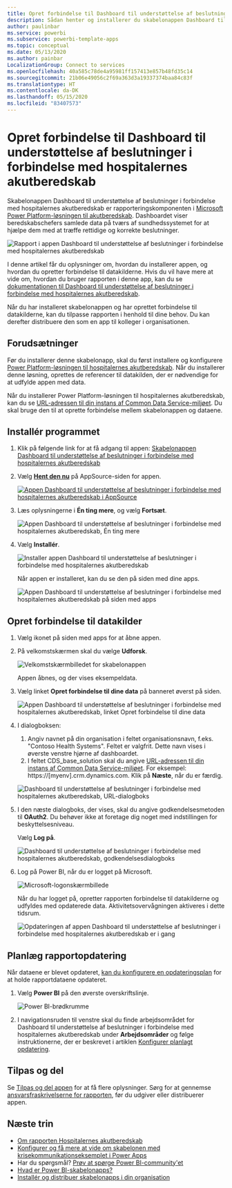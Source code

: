 ```yaml
---
title: Opret forbindelse til Dashboard til understøttelse af beslutninger i forbindelse med hospitalernes akutberedskab
description: Sådan henter og installerer du skabelonappen Dashboard til understøttelse af beslutninger i forbindelse med COVID-19, og sådan opretter du forbindelse til data
author: paulinbar
ms.service: powerbi
ms.subservice: powerbi-template-apps
ms.topic: conceptual
ms.date: 05/13/2020
ms.author: painbar
LocalizationGroup: Connect to services
ms.openlocfilehash: 40a585c78de4a95981ff157413e857b48fd35c14
ms.sourcegitcommit: 21b06e49056c2f69a363d3a19337374baa84c83f
ms.translationtype: HT
ms.contentlocale: da-DK
ms.lasthandoff: 05/15/2020
ms.locfileid: "83407573"
---
```

# <a name="connect-to-the-hospital-emergency-response-decision-support-dashboard"></a>Opret forbindelse til Dashboard til understøttelse af beslutninger i forbindelse med hospitalernes akutberedskab
Skabelonappen Dashboard til understøttelse af beslutninger i forbindelse med hospitalernes akutberedskab er rapporteringskomponenten i [Microsoft Power Platform-løsningen til akutberedskab](https://powerapps.microsoft.com/blog/emergency-response-solution-a-microsoft-power-platform-solution-for-healthcare-emergency-response/). Dashboardet viser beredskabschefers samlede data på tværs af sundhedssystemet for at hjælpe dem med at træffe rettidige og korrekte beslutninger.

![Rapport i appen Dashboard til understøttelse af beslutninger i forbindelse med hospitalernes akutberedskab](media/service-connect-to-health-emergency-response/service-health-emergency-response-app-report.png)

I denne artikel får du oplysninger om, hvordan du installerer appen, og hvordan du opretter forbindelse til datakilderne. Hvis du vil have mere at vide om, hvordan du bruger rapporten i denne app, kan du se [dokumentationen til Dashboard til understøttelse af beslutninger i forbindelse med hospitalernes akutberedskab](https://docs.microsoft.com/powerapps/sample-apps/emergency-response/deploy-configure#view-the-power-bi-dashboard).

Når du har installeret skabelonappen og har oprettet forbindelse til datakilderne, kan du tilpasse rapporten i henhold til dine behov. Du kan derefter distribuere den som en app til kolleger i organisationen.

## <a name="prerequisites"></a>Forudsætninger

Før du installerer denne skabelonapp, skal du først installere og konfigurere [Power Platform-løsningen til hospitalernes akutberedskab](https://docs.microsoft.com/powerapps/sample-apps/emergency-response/deploy-configure). Når du installerer denne løsning, oprettes de referencer til datakilden, der er nødvendige for at udfylde appen med data.

Når du installerer Power Platform-løsningen til hospitalernes akutberedskab, kan du se [URL-adressen til din instans af Common Data Service-miljøet](https://docs.microsoft.com/powerapps/sample-apps/emergency-response/deploy-configure#publish-the-power-bi-dashboard). Du skal bruge den til at oprette forbindelse mellem skabelonappen og dataene.

## <a name="install-the-app"></a>Installér programmet

1. Klik på følgende link for at få adgang til appen: [Skabelonappen Dashboard til understøttelse af beslutninger i forbindelse med hospitalernes akutberedskab](https://aka.ms/AppSource_Hospital_offer)

1. Vælg [**Hent den nu**](https://aka.ms/AppSource_Hospital_offer) på AppSource-siden for appen.

    [![Appen Dashboard til understøttelse af beslutninger i forbindelse med hospitalernes akutberedskab i AppSource](media/service-connect-to-health-emergency-response/service-health-emergency-response-app-appsource-get-it-now.png)](https://aka.ms/AppSource_Hospital_offer)

1. Læs oplysningerne i **Én ting mere**, og vælg **Fortsæt**.

    ![Appen Dashboard til understøttelse af beslutninger i forbindelse med hospitalernes akutberedskab, Én ting mere](media/service-connect-to-health-emergency-response/service-health-emergency-response-1-more-thing.png)

1. Vælg **Installér**. 

    ![Installer appen Dashboard til understøttelse af beslutninger i forbindelse med hospitalernes akutberedskab](media/service-connect-to-health-emergency-response/service-health-emergency-response-select-install.png)

    Når appen er installeret, kan du se den på siden med dine apps.

   ![Appen Dashboard til understøttelse af beslutninger i forbindelse med hospitalernes akutberedskab på siden med apps](media/service-connect-to-health-emergency-response/service-health-emergency-response-app-apps-page-icon.png)

## <a name="connect-to-data-sources"></a>Opret forbindelse til datakilder

1. Vælg ikonet på siden med apps for at åbne appen.

1. På velkomstskærmen skal du vælge **Udforsk**.

   ![Velkomstskærmbilledet for skabelonappen](media/service-connect-to-health-emergency-response/service-health-emergency-response-app-splash-screen.png)

   Appen åbnes, og der vises eksempeldata.

1. Vælg linket **Opret forbindelse til dine data** på banneret øverst på siden.

   ![Appen Dashboard til understøttelse af beslutninger i forbindelse med hospitalernes akutberedskab, linket Opret forbindelse til dine data](media/service-connect-to-health-emergency-response/service-health-emergency-response-app-connect-data.png)

1. I dialogboksen:
   1. Angiv navnet på din organisation i feltet organisationsnavn, f.eks. "Contoso Health Systems". Feltet er valgfrit. Dette navn vises i øverste venstre hjørne af dashboardet.
   1. I feltet CDS_base_solution skal du angive [URL-adressen til din instans af Common Data Service-miljøet](https://docs.microsoft.com/powerapps/sample-apps/emergency-response/deploy-configure#publish-the-power-bi-dashboard). For eksempel: https://[myenv].crm.dynamics.com. Klik på **Næste**, når du er færdig.

   ![Dashboard til understøttelse af beslutninger i forbindelse med hospitalernes akutberedskab, URL-dialogboks](media/service-connect-to-health-emergency-response/service-health-emergency-response-app-url-dialog.png)

1. I den næste dialogboks, der vises, skal du angive godkendelsesmetoden til **OAuth2**. Du behøver ikke at foretage dig noget med indstillingen for beskyttelsesniveau.

   Vælg **Log på**.

   ![Dashboard til understøttelse af beslutninger i forbindelse med hospitalernes akutberedskab, godkendelsesdialogboks](media/service-connect-to-health-emergency-response/service-health-emergency-response-app-authentication-dialog.png)

1. Log på Power BI, når du er logget på Microsoft.

   ![Microsoft-logonskærmbillede](media/service-connect-to-health-emergency-response/service-health-emergency-response-app-microsoft-login.png)

   Når du har logget på, opretter rapporten forbindelse til datakilderne og udfyldes med opdaterede data. Aktivitetsovervågningen aktiveres i dette tidsrum.

   ![Opdateringen af appen Dashboard til understøttelse af beslutninger i forbindelse med hospitalernes akutberedskab er i gang](media/service-connect-to-health-emergency-response/service-health-emergency-response-app-refresh-monitor.png)

## <a name="schedule-report-refresh"></a>Planlæg rapportopdatering

Når dataene er blevet opdateret, [kan du konfigurere en opdateringsplan](../connect-data/refresh-scheduled-refresh.md) for at holde rapportdataene opdateret.

1. Vælg **Power BI** på den øverste overskriftslinje.

   ![Power BI-brødkrumme](media/service-connect-to-health-emergency-response/service-health-emergency-response-app-powerbi-breadcrumb.png)

1. I navigationsruden til venstre skal du finde arbejdsområdet for Dashboard til understøttelse af beslutninger i forbindelse med hospitalernes akutberedskab under **Arbejdsområder** og følge instruktionerne, der er beskrevet i artiklen [Konfigurer planlagt opdatering](../connect-data/refresh-scheduled-refresh.md).

## <a name="customize-and-share"></a>Tilpas og del

Se [Tilpas og del appen](../connect-data/service-template-apps-install-distribute.md#customize-and-share-the-app) for at få flere oplysninger. Sørg for at gennemse [ansvarsfraskrivelserne for rapporten](../create-reports/sample-covid-19-us.md#disclaimers), før du udgiver eller distribuerer appen.

## <a name="next-steps"></a>Næste trin
* [Om rapporten Hospitalernes akutberedskab](https://docs.microsoft.com/powerapps/sample-apps/emergency-response/deploy-configure#view-the-power-bi-dashboard)
* [Konfigurer og få mere at vide om skabelonen med krisekommunikationseksemplet i Power Apps](https://docs.microsoft.com/powerapps/maker/canvas-apps/sample-crisis-communication-app)
* Har du spørgsmål? [Prøv at spørge Power BI-community'et](https://community.powerbi.com/)
* [Hvad er Power BI-skabelonapps?](../connect-data/service-template-apps-overview.md)
* [Installér og distribuer skabelonapps i din organisation](../connect-data/service-template-apps-install-distribute.md)
